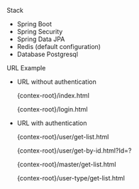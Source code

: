 
Stack

- Spring Boot
- Spring Security
- Spring Data JPA
- Redis (default configuration)
- Database Postgresql

URL Example
- URL without authentication

  {contex-root}/index.html
  
  {contex-root}/login.html
  
- URL with authentication

  {contex-root}/user/get-list.html
  
  {contex-root}/user/get-by-id.html?Id=?
  
  {contex-root}/master/get-list.html
  
  {contex-root}/user-type/get-list.html
